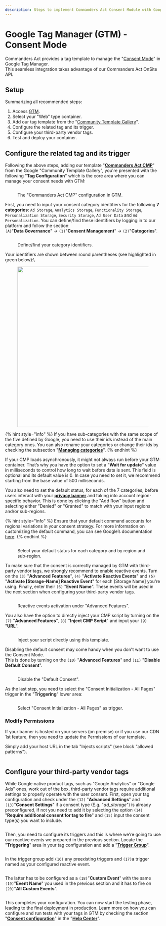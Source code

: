 ```yaml
---
description: Steps to implement Commanders Act Consent Module with Google Tag Manager.
---
```


# Google Tag Manager (GTM) - Consent Mode

Commanders Act provides a tag template to manage the "[Consent Mode](https://developers.google.com/tag-platform/devguides/consent)" in Google Tag Manager.\
This seamless integration takes advantage of our Commanders Act OnSite API.&#x20;

## Setup

Summarizing all recommended steps:

1. Access [GTM](https://tagmanager.google.com/).
2. Select your "Web" type container.
3. Add our tag template from the "[Community Template Gallery](https://tagmanager.google.com/gallery/#/owners/TagCommander/templates/GTM-OnSite-API)".
4. Configure the related tag and its trigger.
5. Configure your third-party vendor tags.
6. Test and deploy your container.

## Configure the related tag and its trigger

Following the above steps, adding our template "[**Commanders Act CMP**](https://tagmanager.google.com/gallery/#/owners/TagCommander/templates/GTM-OnSite-API)" from the Google "Community Template Gallery", you're presented with the following "**Tag Configuration**" which is the core area where you can manage your consent needs with GTM:

<figure><img src="../../../../.gitbook/assets/onsite_api1.png" alt=""><figcaption><p>The "Commanders Act CMP" configuration in GTM.</p></figcaption></figure>

First, you need to input your consent category identifiers for the following **7 categories**: `Ad Storage`, `Analytics Storage`, `Functionality Storage`, `Personalization Storage`, `Security Storage`, `Ad User Data` and `Ad Personalization`. You can define/find these identifiers by logging in to our platform and follow the section:\
`(A)`"**Data Governance**" → `(1)`"**Consent Management**" → `(2)`"**Categories**".

<figure><img src="../../../../.gitbook/assets/onsite_api2.png" alt=""><figcaption><p>Define/find your category identifiers.</p></figcaption></figure>

Your identifiers are shown between round parentheses (see highlighted in green below):\


<figure><img src="../../../../.gitbook/assets/image (515).png" alt="" width="518"><figcaption></figcaption></figure>

{% hint style="info" %}
If you have sub-categories with the same scope of the five defined by Google, you need to use their ids instead of the main category ones. You can also rename your categories or change their ids by checking the subsection "[**Managing categories**](https://community.commandersact.com/trustcommander/user-guides/categories-and-tags/manage-categories#managing-categories)".
{% endhint %}

If your CMP loads asynchronously, it might not always run before your GTM container. That’s why you have the option to set a "**Wait for update**" value in milliseconds to control how long to wait before data is sent. This field is optional and its default value is 0. In case you need to set it, we recommend starting from the base value of 500 milliseconds.

You also need to set the default status, for each of the 7 categories, before users interact with your [**privacy banner**](https://community.commandersact.com/trustcommander/user-guides/privacy-banners) and taking into account region-specific behavior. This is done by clicking the "Add Row" button and selecting either "Denied" or "Granted" to match with your input regions and/or sub-regions.&#x20;

{% hint style="info" %}
Ensure that your default command accounts for regional variations in your consent strategy. For more information on customizing the default command, you can see Google’s documentation [here](https://developers.google.com/tag-platform/devguides/consent#region-specific\_behavior).
{% endhint %}

<figure><img src="../../../../.gitbook/assets/onsite_api4.png" alt=""><figcaption><p>Select your default status for each category and by region and sub-region.</p></figcaption></figure>

To make sure that the consent is correctly managed by GTM with third-party vendor tags, we strongly recommend to enable reactive events. Turn on the `(3)` "**Advanced Features**", `(4)` "**Activate Reactive Events**" and `(5)` "**Activate \[Storage-Name] Reactive Event**" for each \[Storage Name] you're using. Finally, enter their `(6)` "**Event Name**". These events will be used in the next section when configuring your third-party vendor tags.

<figure><img src="../../../../.gitbook/assets/onsite_api5.png" alt=""><figcaption><p>Reactive events activation under "Advanced Features".</p></figcaption></figure>

You also have the option to directly inject your CMP script by turning on the `(7)` "**Advanced Features**", `(8)` "**Inject CMP Script**" and input your `(9)` "**URL**".

<figure><img src="../../../../.gitbook/assets/onsite_api6.png" alt=""><figcaption><p>Inject your script directly using this template.</p></figcaption></figure>

Disabling the default consent may come handy when you don't want to use the Consent Mode.\
This is done by turning on the `(10)` "**Advanced Features**" and `(11)` "**Disable Default Consent**".

<figure><img src="../../../../.gitbook/assets/onsite_api7.png" alt=""><figcaption><p>Disable the "Default Consent".</p></figcaption></figure>

As the last step, you need to select the "Consent Initialization - All Pages" trigger in the "**Triggering**" lower area:

<figure><img src="../../../../.gitbook/assets/image (202).png" alt=""><figcaption><p>Select "Consent Initialization - All Pages" as trigger.</p></figcaption></figure>

### Modify Permissions

If your banner is hosted on your servers (on premise) or if you use our CDN 1st feature, then you need to update the Permissions of our template.

Simply add your host URL in the tab "Injects scripts" (see block "allowed patterns").

<figure><img src="../../../../.gitbook/assets/image (518).png" alt=""><figcaption></figcaption></figure>

## Configure your third-party vendor tags

While Google native product tags, such as "Google Analytics" or "Google Ads" ones, work out of the box, third-party vendor tags require additional settings to properly operate with the user consent. First, open your tag configuration and check under the `(12)` "**Advanced Settings**" and `(13)`"**Consent Settings**" if a consent type (E.g. "_ad\_storage_") is already preconfigured, if not you need to add it by selecting the option `(14)` "**Require additional consent for tag to fire**" and `(15)` input the consent type(s) you want to include.

<figure><img src="../../../../.gitbook/assets/image (215).png" alt=""><figcaption></figcaption></figure>

Then, you need to configure its triggers and this is where we're going to use our reactive events we prepared in the previous section. Locate the "**Triggering**" area in your tag configuration and add a "[**Trigger Group**](https://support.google.com/tagmanager/answer/9164222?hl=en)".

<figure><img src="../../../../.gitbook/assets/image (186).png" alt=""><figcaption></figcaption></figure>

In the trigger group add `(16)` any preexisting triggers and `(17)`a trigger named as your configured reactive event.

<figure><img src="../../../../.gitbook/assets/image (206).png" alt=""><figcaption></figcaption></figure>

The latter has to be configured as a `(18)`"**Custom Event**" with the same `(19)`"**Event Name**" you used in the previous section and it has to fire on `(20)`"**All Custom Events**".

<figure><img src="../../../../.gitbook/assets/image (191).png" alt=""><figcaption></figcaption></figure>

This completes your configuration. You can now start the testing phase, leading to the final deployment in production. Learn more on how you can configure and run tests with your tags in GTM by checking the section "[**Consent configuration**](https://support.google.com/tagmanager/answer/10718549/?hl=en-GB)" in the "[**Help Center**](https://support.google.com/tagmanager/)".
